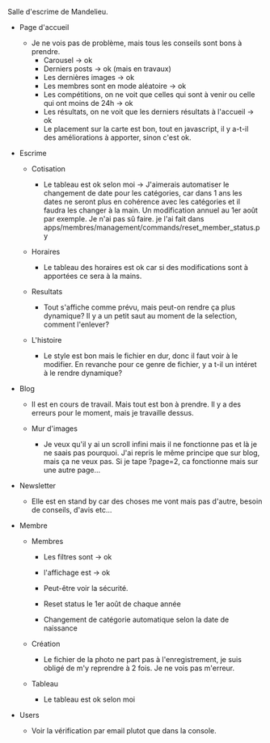 Salle d'escrime de Mandelieu.

- Page d'accueil
	- Je ne vois pas de problème, mais tous les conseils sont bons à prendre.
		- Carousel -> ok
		- Derniers posts -> ok (mais en travaux)
		- Les dernières images -> ok
		- Les membres sont en mode aléatoire -> ok
		- Les compétitions, on ne voit que celles qui sont à venir ou celle qui ont moins de 24h -> ok
		- Les résultats, on ne voit que les derniers résultats à l'accueil -> ok
		- Le placement sur la carte est bon, tout en javascript, il y a-t-il des améliorations à apporter, sinon c'est ok.
		
- Escrime
	- Cotisation
		- Le tableau est ok selon moi
		-> J'aimerais automatiser le changement de date pour les catégories, car dans 1 ans les dates ne seront plus en cohérence 
		avec les catégories et il faudra les changer à la main. Un modification annuel au 1er août par exemple. Je n'ai pas sû faire.
		je l'ai fait dans apps/membres/management/commands/reset_member_status.py
	
	- Horaires
		- Le tableau des horaires est ok car si des modifications sont à apportées ce sera à la mains.
		
	- Resultats
		- Tout s'affiche comme prévu, mais peut-on rendre ça plus dynamique? Il y a un petit saut au moment de la selection, comment l'enlever?
		
	- L'histoire
		- Le style est bon mais le fichier en dur, donc il faut voir à le modifier. En revanche pour ce genre de fichier, y a t-il un intéret à le rendre dynamique?
		
- Blog
	- Il est en cours de travail. Mais tout est bon à prendre. Il y a des erreurs pour le moment, mais je travaille dessus.
	
	- Mur d'images
		- Je veux qu'il y ai un scroll infini mais il ne fonctionne pas et là je ne saais pas pourquoi.
		J'ai repris le même principe que sur blog, mais ça ne veux pas. Si je tape ?page=2, ca fonctionne mais sur une autre page...
		
- Newsletter
	- Elle est en stand by car des choses me vont mais pas d'autre, besoin de conseils, d'avis etc...
		
- Membre
	- Membres
		- Les filtres sont -> ok
		- l'affichage est -> ok
		- Peut-être voir la sécurité.
		
		- Reset status le 1er août de chaque année
		- Changement de catégorie automatique selon la date de naissance
		
	- Création
		- Le fichier de la photo ne part pas à l'enregistrement, je suis obligé de m'y reprendre à 2 fois. Je ne vois pas m'erreur.
	
	- Tableau
		- Le tableau est ok selon moi
		
- Users
	- Voir la vérification par email plutot que dans la console.
	